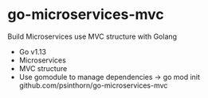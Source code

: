 # go-microservices-mvc
Build Microservices use MVC structure with Golang
- Go v1.13
- Microservices
- MVC structure
- Use gomodule to manage dependencies -> go mod init github.com/psinthorn/go-microservices-mvc
  
